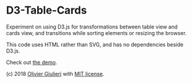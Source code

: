 # D3-Table-Cards

Experiment on using D3.js for transformations between table view and cards view, and transitions while sorting elements or resizing the browser. 

This code uses HTML rather than SVG, and has no dependencies beside D3.js.

Check out [the demo](https://evoluteur.github.io/d3-table-cards/).


(c) 2018 [Olivier Giulieri](https://evoluteur.github.io/) with [MIT license](http://github.com/evoluteur/d3-table-cards/blob/master/LICENSE.md).
